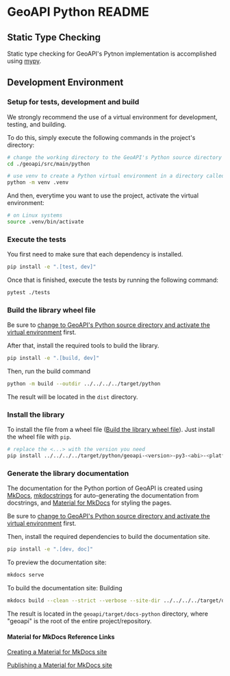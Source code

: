 # GeoAPI Python README

## Static Type Checking
Static type checking for GeoAPI's Pytnon implementation is accomplished using
[mypy](https://mypy.readthedocs.io/en/stable/index.html).


## Development Environment
### Setup for tests, development and build
We strongly recommend the use of a virtual environment for development, testing, and building.

To do this, simply execute the following commands in the project's directory:

```bash
# change the working directory to the GeoAPI's Python source directory
cd ./geoapi/src/main/python

# use venv to create a Python virtual environment in a directory called `.venv`
python -m venv .venv

```

And then, everytime you want to use the project, activate the virtual environment:

```bash
# on Linux systems
source .venv/bin/activate
```

### Execute the tests
You first need to make sure that each dependency is installed.

```bash
pip install -e ".[test, dev]"
```

Once that is finished, execute the tests by running the following command:

```bash
pytest ./tests
```

### Build the library wheel file
Be sure to [change to GeoAPI's Python source directory and activate the virtual environment](#setup-for-tests-development-and-build) first.

After that, install the required tools to build the library.

```bash
pip install -e ".[build, dev]"
```

Then, run the build command

```bash
python -m build --outdir ../../../../target/python
```

The result will be located in the `dist` directory.

### Install the library
To install the file from a wheel file ([Build the library wheel file](#build-the-library-wheel-file)).
Just install the wheel file with `pip`.

```bash
# replace the <...> with the version you need
pip install ../../../../target/python/geoapi-<version>-py3-<abi>-<platform>.whl
```

### Generate the library documentation
The documentation for the Python portion of GeoAPI is created using [MkDocs](https://www.mkdocs.org/), [mkdocstrings](https://mkdocstrings.github.io/) for auto-generating the documentation from docstrings, and [Material for MkDocs](https://squidfunk.github.io/mkdocs-material/) for styling the pages.

Be sure to [change to GeoAPI's Python source directory and activate the virtual environment](#setup-for-tests-development-and-build) first.

Then, install the required dependencies to build the documentation site.

```bash
pip install -e ".[dev, doc]"
```

To preview the documentation site:
```bash
mkdocs serve
```

To build the documentation site:
Building
```bash
mkdocs build --clean --strict --verbose --site-dir ../../../../target/docs-python
```
The result is located in the `geoapi/target/docs-python` directory, where "geoapi" is the root of the entire project/repository.

#### Material for MkDocs Reference Links

[Creating a Material for MkDocs site](https://squidfunk.github.io/mkdocs-material/creating-your-site/)

[Publishing a Material for MkDocs site](https://squidfunk.github.io/mkdocs-material/publishing-your-site/)
